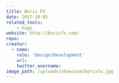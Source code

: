```yaml
---
title: Boris FX
date: 2017-10-05
related_tools:
    - hugo
website: http://borisfx.com/
repo:
creator:
  - name:
    role: 'Design/Development'
    url:
    twitter_username:
image_path: /uploads/showcase/borisfx.jpg
---
```

